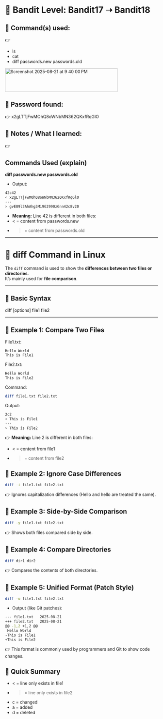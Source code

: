 # 🔐 Bandit Level: Bandit17 ➝ Bandit18
## 📂 Command(s) used:
👉 
- ls
- cat
- diff passwords.new passwords.old
<img width="371" height="77" alt="Screenshot 2025-08-21 at 9 40 00 PM" src="https://github.com/user-attachments/assets/eff58cbf-34b9-45fa-87ad-7bd133986131" />

## 📄 Password found:
👉 
x2gLTTjFwMOhQ8oWNbMN362QKxfRqGlO

## 🧠 Notes / What I learned:
👉 
## Commands Used (explain) 
**diff passwords.new passwords.old**
- Output:
``` bash
42c42
< x2gLTTjFwMOhQ8oWNbMN362QKxfRqGlO
---
> gvE89l3AhAhg3Mi9G2990zGnn42c8v20
```
- **Meaning:** Line 42 is different in both files:
- < = content from passwords.new
- > = content from passwords.old
---
# 📘 diff Command in Linux

The `diff` command is used to show the **differences between two files or directories**.  
It’s mainly used for **file comparison**.

---

## 🔹 Basic Syntax
diff [options] file1 file2

---

## 🔹 Example 1: Compare Two Files
File1.txt:
``` bash
Hello World
This is File1
```
File2.txt:
``` bash
Hello World
This is File2
```
Command:
``` bash
diff file1.txt file2.txt
```
Output:
``` bash
2c2
< This is File1
---
> This is File2
```
👉 **Meaning:** Line 2 is different in both files:
- < = content from file1
- > = content from file2
## 🔹 Example 2: Ignore Case Differences
``` bash
diff -i file1.txt file2.txt
```
👉 Ignores capitalization differences (Hello and hello are treated the same).

## 🔹 Example 3: Side-by-Side Comparison
``` bash
diff -y file1.txt file2.txt
```
👉 Shows both files compared side by side.

## 🔹 Example 4: Compare Directories
``` bash
diff dir1 dir2
```
👉 Compares the contents of both directories.

## 🔹 Example 5: Unified Format (Patch Style)
``` bash
diff -u file1.txt file2.txt
``` 
- Output (like Git patches):
``` bash
--- file1.txt   2025-08-21
+++ file2.txt   2025-08-21
@@ -1,2 +1,2 @@
 Hello World
-This is File1
+This is File2
```
👉 This format is commonly used by programmers and Git to show code changes.
## 🔹 Quick Summary
- < = line only exists in file1
- > = line only exists in file2
- c = changed
- a = added
- d = deleted
